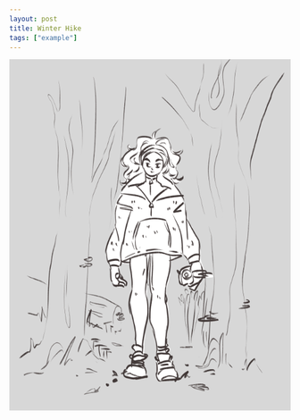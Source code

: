 ```yaml
---
layout: post
title: Winter Hike
tags: ["example"]
---
```


![A digital sketch of a woman in warm clothing in the woods.](/assets/img/post/winter-hike.png)
